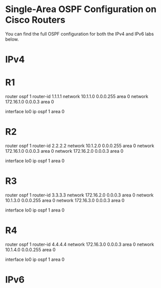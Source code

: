 # Single-Area OSPF Configuration on Cisco Routers
You can find the full OSPF configuration for both the IPv4 and IPv6 labs below.

# IPv4

# R1
router ospf 1
router-id 1.1.1.1
network 10.1.1.0 0.0.0.255 area 0
network 172.16.1.0 0.0.0.3 area 0

interface lo0
ip ospf 1 area 0

# R2
router ospf 1
router-id 2.2.2.2
network 10.1.2.0 0.0.0.255 area 0
network 172.16.1.0 0.0.0.3 area 0
network 172.16.2.0 0.0.0.3 area 0

interface lo0
ip ospf 1 area 0

# R3
router ospf 1
router-id 3.3.3.3
network 172.16.2.0 0.0.0.3 area 0
network 10.1.3.0 0.0.0.255 area 0
network 172.16.3.0 0.0.0.3 area 0

interface lo0
ip ospf 1 area 0

# R4
router ospf 1
router-id 4.4.4.4
network 172.16.3.0 0.0.0.3 area 0
network 10.1.4.0 0.0.0.255 area 0

interface lo0
ip ospf 1 area 0

# IPv6

